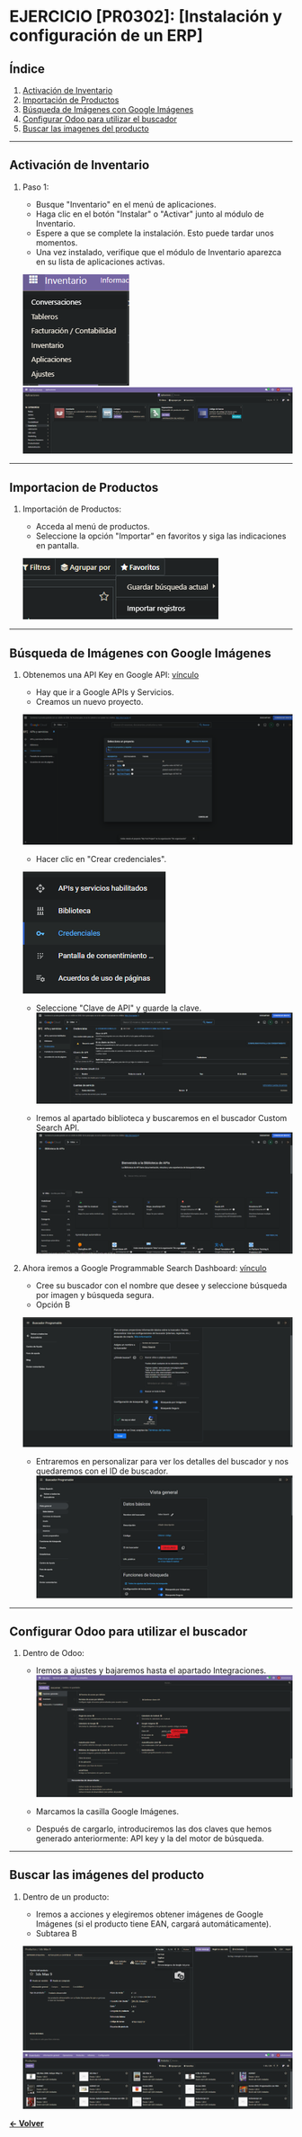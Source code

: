 # EJERCICIO [PR0302]: [Instalación y configuración de un ERP]

## Índice
1. [Activación de Inventario](#activación-de-inventario)
2. [Importación de Productos](#importación-de-productos)
3. [Búsqueda de Imágenes con Google Imágenes](#búsqueda-de-imágenes-con-google-imágenes)
4. [Configurar Odoo para utilizar el buscador](#configurar-odoo-para-utilizar-el-buscador)
4. [Buscar las imagenes del producto](#buscar-las-imágenes-del-producto)


---

## Activación de Inventario

1. Paso 1:
   - Busque "Inventario" en el menú de aplicaciones.
   - Haga clic en el botón "Instalar" o "Activar" junto al módulo de Inventario.
   - Espere a que se complete la instalación. Esto puede tardar unos momentos.
   - Una vez instalado, verifique que el módulo de Inventario aparezca en su lista de aplicaciones activas.

   ![Activación de Inventario](./Img/image1-1.png)
   ![Lista Aplicaciones](./Img/image1.png)

---

## Importacion de Productos

1. Importación de Productos:
   - Acceda al menú de productos.
   - Seleccione la opción "Importar" en favoritos y siga las indicaciones en pantalla.

   ![Descripción de la imagen](./Img/image2.png)

---

## Búsqueda de Imágenes con Google Imágenes

1. Obtenemos una API Key en Google API:
   [vínculo](https://console.cloud.google.com/apis/dashboard)
   - Hay que ir a Google APIs y Servicios.
   - Creamos un nuevo proyecto.

   ![Creación proyecto](./Img/image3.png)
   - Hacer clic en "Crear credenciales".

   ![Descripción de la imagen](./Img/image4.png)
   - Seleccione "Clave de API" y guarde la clave.
   ![Descripción de la imagen](./Img/image5.png)

   - Iremos al apartado biblioteca y buscaremos en el buscador Custom Search API.
   ![Descripción de la imagen](./Img/image6.png)

2. Ahora iremos a Google Programmable Search Dashboard:
   [vínculo](https://programmablesearchengine.google.com/)
   - Cree su buscador con el nombre que desee y seleccione búsqueda por imagen y búsqueda segura.
   - Opción B

   ![Descripción de la imagen](./Img/image7.png)
   - Entraremos en personalizar para ver los detalles del buscador y nos quedaremos con el ID de buscador.
   ![Descripción de la imagen](./Img/image8.png)

---

## Configurar Odoo para utilizar el buscador

1. Dentro de Odoo:
   - Iremos a ajustes y bajaremos hasta el apartado Integraciones.
   ![Descripción de la imagen](./Img/image9.png)

   - Marcamos la casilla Google Imágenes.
   - Después de cargarlo, introduciremos las dos claves que hemos generado anteriormente: API key y la del motor de búsqueda.

---

## Buscar las imágenes del producto

1. Dentro de un producto:
   - Iremos a acciones y elegiremos obtener imágenes de Google Imágenes (si el producto tiene EAN, cargará automáticamente).
   - Subtarea B

   ![Descripción de la imagen](./Img/image10.png)
   ![Descripción de la imagen](./Img/image11.png)

**[← Volver](../index.md)**